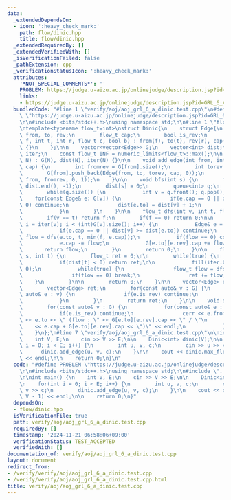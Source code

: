 ```yaml
---
data:
  _extendedDependsOn:
  - icon: ':heavy_check_mark:'
    path: flow/dinic.hpp
    title: flow/dinic.hpp
  _extendedRequiredBy: []
  _extendedVerifiedWith: []
  _isVerificationFailed: false
  _pathExtension: cpp
  _verificationStatusIcon: ':heavy_check_mark:'
  attributes:
    '*NOT_SPECIAL_COMMENTS*': ''
    PROBLEM: https://judge.u-aizu.ac.jp/onlinejudge/description.jsp?id=GRL_6_A&lang=jp
    links:
    - https://judge.u-aizu.ac.jp/onlinejudge/description.jsp?id=GRL_6_A&lang=jp
  bundledCode: "#line 1 \"verify/aoj/aoj_grl_6_a_dinic.test.cpp\"\n#define PROBLEM\
    \ \"https://judge.u-aizu.ac.jp/onlinejudge/description.jsp?id=GRL_6_A&lang=jp\"\
    \n\n#include <bits/stdc++.h>\nusing namespace std;\n\n#line 1 \"flow/dinic.hpp\"\
    \ntemplate<typename flow_t=int>\nstruct Dinic{\n    struct Edge{\n        int\
    \ from, to, rev;\n        flow_t cap;\n        bool is_rev;\n        Edge(int\
    \ f, int t, int r, flow_t c, bool b) : from(f), to(t), rev(r), cap(c), is_rev(b)\
    \ {}\n    };\n\n    vector<vector<Edge>> G;\n    vector<int> dist;\n    vector<int>\
    \ iter;\n    const flow_t INF = numeric_limits<flow_t>::max();\n\n    Dinic(int\
    \ N) : G(N), dist(N), iter(N) {}\n\n    void add_edge(int from, int to, flow_t\
    \ cap) {\n        int fromrev = G[from].size();\n        int torev = G[to].size();\n\
    \        G[from].push_back(Edge(from, to, torev, cap, 0));\n        G[to].push_back(Edge(to,\
    \ from, fromrev, 0, 1));\n    }\n\n    void bfs(int s) {\n        fill(dist.begin(),\
    \ dist.end(), -1);\n        dist[s] = 0;\n        queue<int> q;\n        q.push(s);\n\
    \        while(q.size()) {\n            int v = q.front(); q.pop();\n        \
    \    for(const Edge& e: G[v]) {\n                if(e.cap == 0 || dist[e.to] >=\
    \ 0) continue;\n                dist[e.to] = dist[v] + 1;\n                q.push(e.to);\n\
    \            }\n        }\n    }\n\n    flow_t dfs(int v, int t, flow_t f) {\n\
    \        if(v == t) return f;\n        if(f == 0) return 0;\n\n        for(int&\
    \ i = iter[v]; i < (int)G[v].size(); i++) {\n            Edge& e = G[v][i];\n\
    \            if(e.cap == 0 || dist[v] >= dist[e.to]) continue;\n            flow_t\
    \ flow = dfs(e.to, t, min(f, e.cap));\n            if(flow == 0) continue;\n\n\
    \            e.cap -= flow;\n            G[e.to][e.rev].cap += flow;\n\n     \
    \       return flow;\n        }\n        return 0;\n    }\n\n    flow_t max_flow(int\
    \ s, int t) {\n        flow_t ret = 0;\n\n        while(true) {\n            bfs(s);\n\
    \            if(dist[t] < 0) return ret;\n\n            fill(iter.begin(), iter.end(),\
    \ 0);\n            while(true) {\n                flow_t flow = dfs(s, t, INF);\n\
    \                if(flow == 0) break;\n                ret += flow;\n        \
    \    }\n        }\n\n        return 0;\n    }\n\n    vector<Edge> edges() {\n\
    \        vector<Edge> ret;\n        for(const auto& v : G) {\n            for(const\
    \ auto& e : v) {\n                if(e.is_rev) continue;\n                ret.push_back(e);\n\
    \            }\n        }\n        return ret;\n    }\n\n    void debug() {\n\
    \        for(const auto& v : G) {\n            for(const auto& e : v) {\n    \
    \            if(e.is_rev) continue;\n                cerr << e.from << \" -> \"\
    \ << e.to << \" (flow : \" << G[e.to][e.rev].cap << \" / \"\n                \
    \    << e.cap + G[e.to][e.rev].cap << \")\" << endl;\n            }\n        }\n\
    \    }\n};\n#line 7 \"verify/aoj/aoj_grl_6_a_dinic.test.cpp\"\n\nint main() {\n\
    \    int V, E;\n    cin >> V >> E;\n\n    Dinic<int> dinic(V);\n\n    for(int\
    \ i = 0; i < E; i++) {\n        int u, v, c;\n        cin >> u >> v >> c;\n  \
    \      dinic.add_edge(u, v, c);\n    }\n\n    cout << dinic.max_flow(0, V - 1)\
    \ << endl;\n\n    return 0;\n}\n"
  code: "#define PROBLEM \"https://judge.u-aizu.ac.jp/onlinejudge/description.jsp?id=GRL_6_A&lang=jp\"\
    \n\n#include <bits/stdc++.h>\nusing namespace std;\n\n#include \"../../flow/dinic.hpp\"\
    \n\nint main() {\n    int V, E;\n    cin >> V >> E;\n\n    Dinic<int> dinic(V);\n\
    \n    for(int i = 0; i < E; i++) {\n        int u, v, c;\n        cin >> u >>\
    \ v >> c;\n        dinic.add_edge(u, v, c);\n    }\n\n    cout << dinic.max_flow(0,\
    \ V - 1) << endl;\n\n    return 0;\n}"
  dependsOn:
  - flow/dinic.hpp
  isVerificationFile: true
  path: verify/aoj/aoj_grl_6_a_dinic.test.cpp
  requiredBy: []
  timestamp: '2024-11-21 06:58:06+09:00'
  verificationStatus: TEST_ACCEPTED
  verifiedWith: []
documentation_of: verify/aoj/aoj_grl_6_a_dinic.test.cpp
layout: document
redirect_from:
- /verify/verify/aoj/aoj_grl_6_a_dinic.test.cpp
- /verify/verify/aoj/aoj_grl_6_a_dinic.test.cpp.html
title: verify/aoj/aoj_grl_6_a_dinic.test.cpp
---
```

